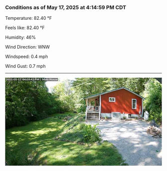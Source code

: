 ### Conditions as of May 17, 2025 at 4:14:59 PM CDT 

Temperature: 82.40 &deg;F

Feels like: 82.40 &deg;F

Humidity: 46%

Wind Direction: WNW

Windspeed: 0.4 mph

Wind Gust: 0.7 mph

---

<img src="./images/latest.jpeg"/>

